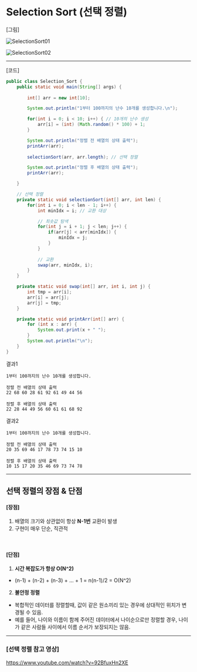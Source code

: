 # Selection Sort (선택 정렬)

[그림]

![SelectionSort01](https://github.com/user-attachments/assets/6a63b6ea-c827-49b8-88f3-b725eccf856d)

![SelectionSort02](https://github.com/user-attachments/assets/643c7284-ab3a-4ac3-b5a1-1a83cba858d6)

---

[코드]

```java
public class Selection_Sort {
    public static void main(String[] args) {
        
        int[] arr = new int[10];

        System.out.println("1부터 100까지의 난수 10개를 생성합니다.\n");

        for(int i = 0; i < 10; i++) { // 10개의 난수 생성
            arr[i] = (int) (Math.random() * 100) + 1;
        }

        System.out.println("정렬 전 배열의 상태 출력");
        printArr(arr); 
        
        selectionSort(arr, arr.length); // 선택 정렬

        System.out.println("정렬 후 배열의 상태 출력");
        printArr(arr);

    }

    // 선택 정렬
    private static void selectionSort(int[] arr, int len) {
        for(int i = 0; i < len - 1; i++) {
            int minIdx = i; // 교환 대상

            // 최솟값 탐색
            for(int j = i + 1; j < len; j++) {
                if(arr[j] < arr[minIdx]) {
                    minIdx = j;
                }
            }
            
            // 교환
            swap(arr, minIdx, i);
        }
    }

    private static void swap(int[] arr, int i, int j) {
        int tmp = arr[i];
        arr[i] = arr[j];
        arr[j] = tmp;
    }

    private static void printArr(int[] arr) {
        for (int x : arr) {
            System.out.print(x + " ");
        }
        System.out.println("\n");
    }
}

```

결과1

```
1부터 100까지의 난수 10개를 생성합니다.

정렬 전 배열의 상태 출력
22 68 60 28 61 92 61 49 44 56 

정렬 후 배열의 상태 출력
22 28 44 49 56 60 61 61 68 92
```

결과2

```
1부터 100까지의 난수 10개를 생성합니다.

정렬 전 배열의 상태 출력
20 35 69 46 17 78 73 74 15 10

정렬 후 배열의 상태 출력
10 15 17 20 35 46 69 73 74 78
```

---

## 선택 정렬의 장점 & 단점

#### [장점]

1. 배열의 크기와 상관없이 항상 **N-1번** 교환이 발생
2. 구현이 매우 단순, 직관적

&nbsp;

#### [단점]

1. **시간 복잡도가 항상 O(N^2)**
- (n-1) + (n-2) + (n-3) + ... + 1 = n(n-1)/2 = O(N^2)


2. **불안정 정렬**
- 복합적인 데이터를 정렬할때, 값이 같은  원소끼리 있는 경우에 상대적인 위치가 변경될 수 있음.
- 예를 들어, 나이와 이름이 함께 주어진 데이터에서 나이순으로만 정렬할 경우, 나이가 같은 사람들 사이에서 이름 순서가 보장되지는 않음.

---

### [선택 정렬 참고 영상]

https://www.youtube.com/watch?v=92BfuxHn2XE